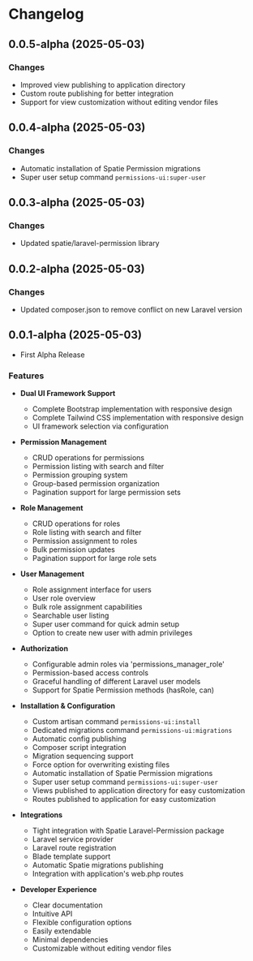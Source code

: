 # Changelog

## 0.0.5-alpha (2025-05-03)

### Changes

- Improved view publishing to application directory
- Custom route publishing for better integration
- Support for view customization without editing vendor files

## 0.0.4-alpha (2025-05-03)

### Changes

- Automatic installation of Spatie Permission migrations
- Super user setup command `permissions-ui:super-user`

## 0.0.3-alpha (2025-05-03)

### Changes

- Updated spatie/laravel-permission library

## 0.0.2-alpha (2025-05-03)

### Changes

- Updated composer.json to remove conflict on new Laravel version

## 0.0.1-alpha (2025-05-03)

- First Alpha Release

### Features

- **Dual UI Framework Support**

  - Complete Bootstrap implementation with responsive design
  - Complete Tailwind CSS implementation with responsive design
  - UI framework selection via configuration

- **Permission Management**

  - CRUD operations for permissions
  - Permission listing with search and filter
  - Permission grouping system
  - Group-based permission organization
  - Pagination support for large permission sets

- **Role Management**

  - CRUD operations for roles
  - Role listing with search and filter
  - Permission assignment to roles
  - Bulk permission updates
  - Pagination support for large role sets

- **User Management**

  - Role assignment interface for users
  - User role overview
  - Bulk role assignment capabilities
  - Searchable user listing
  - Super user command for quick admin setup
  - Option to create new user with admin privileges

- **Authorization**

  - Configurable admin roles via 'permissions_manager_role'
  - Permission-based access controls
  - Graceful handling of different Laravel user models
  - Support for Spatie Permission methods (hasRole, can)

- **Installation & Configuration**

  - Custom artisan command `permissions-ui:install`
  - Dedicated migrations command `permissions-ui:migrations`
  - Automatic config publishing
  - Composer script integration
  - Migration sequencing support
  - Force option for overwriting existing files
  - Automatic installation of Spatie Permission migrations
  - Super user setup command `permissions-ui:super-user`
  - Views published to application directory for easy customization
  - Routes published to application for easy customization

- **Integrations**

  - Tight integration with Spatie Laravel-Permission package
  - Laravel service provider
  - Laravel route registration
  - Blade template support
  - Automatic Spatie migrations publishing
  - Integration with application's web.php routes

- **Developer Experience**
  - Clear documentation
  - Intuitive API
  - Flexible configuration options
  - Easily extendable
  - Minimal dependencies
  - Customizable without editing vendor files

